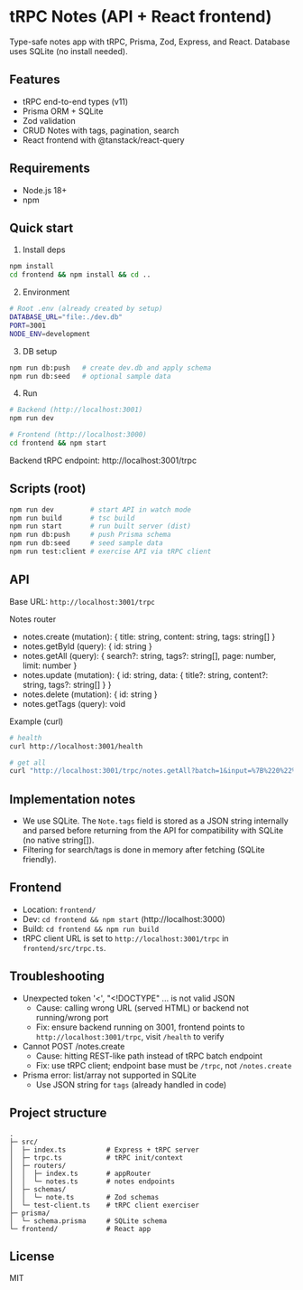 # tRPC Notes (API + React frontend)

Type-safe notes app with tRPC, Prisma, Zod, Express, and React. Database uses SQLite (no install needed).

## Features
- tRPC end-to-end types (v11)
- Prisma ORM + SQLite
- Zod validation
- CRUD Notes with tags, pagination, search
- React frontend with @tanstack/react-query

## Requirements
- Node.js 18+
- npm

## Quick start

1) Install deps
```bash
npm install
cd frontend && npm install && cd ..
```

2) Environment
```bash
# Root .env (already created by setup)
DATABASE_URL="file:./dev.db"
PORT=3001
NODE_ENV=development
```

3) DB setup
```bash
npm run db:push   # create dev.db and apply schema
npm run db:seed   # optional sample data
```

4) Run
```bash
# Backend (http://localhost:3001)
npm run dev

# Frontend (http://localhost:3000)
cd frontend && npm start
```

Backend tRPC endpoint: http://localhost:3001/trpc

## Scripts (root)
```bash
npm run dev         # start API in watch mode
npm run build       # tsc build
npm run start       # run built server (dist)
npm run db:push     # push Prisma schema
npm run db:seed     # seed sample data
npm run test:client # exercise API via tRPC client
```

## API
Base URL: `http://localhost:3001/trpc`

Notes router
- notes.create (mutation): { title: string, content: string, tags: string[] }
- notes.getById (query): { id: string }
- notes.getAll (query): { search?: string, tags?: string[], page: number, limit: number }
- notes.update (mutation): { id: string, data: { title?: string, content?: string, tags?: string[] } }
- notes.delete (mutation): { id: string }
- notes.getTags (query): void

Example (curl)
```bash
# health
curl http://localhost:3001/health

# get all
curl "http://localhost:3001/trpc/notes.getAll?batch=1&input=%7B%220%22%3A%7B%22page%22%3A1%2C%22limit%22%3A20%7D%7D"
``` 

## Implementation notes
- We use SQLite. The `Note.tags` field is stored as a JSON string internally and parsed before returning from the API for compatibility with SQLite (no native string[]).
- Filtering for search/tags is done in memory after fetching (SQLite friendly).

## Frontend
- Location: `frontend/`
- Dev: `cd frontend && npm start` (http://localhost:3000)
- Build: `cd frontend && npm run build`
- tRPC client URL is set to `http://localhost:3001/trpc` in `frontend/src/trpc.ts`.

## Troubleshooting
- Unexpected token '<', "<!DOCTYPE" ... is not valid JSON
  - Cause: calling wrong URL (served HTML) or backend not running/wrong port
  - Fix: ensure backend running on 3001, frontend points to `http://localhost:3001/trpc`, visit `/health` to verify
- Cannot POST /notes.create
  - Cause: hitting REST-like path instead of tRPC batch endpoint
  - Fix: use tRPC client; endpoint base must be `/trpc`, not `/notes.create`
- Prisma error: list/array not supported in SQLite
  - Use JSON string for `tags` (already handled in code)

## Project structure
```
.
├─ src/
│  ├─ index.ts          # Express + tRPC server
│  ├─ trpc.ts           # tRPC init/context
│  ├─ routers/
│  │  ├─ index.ts       # appRouter
│  │  └─ notes.ts       # notes endpoints
│  ├─ schemas/
│  │  └─ note.ts        # Zod schemas
│  └─ test-client.ts    # tRPC client exerciser
├─ prisma/
│  └─ schema.prisma     # SQLite schema
└─ frontend/            # React app
```

## License
MIT

